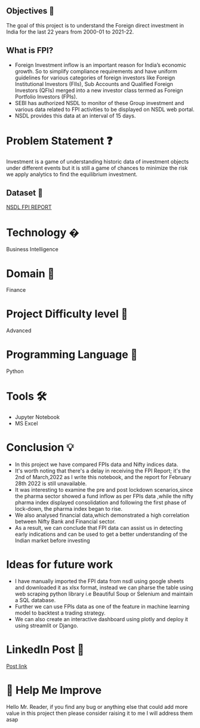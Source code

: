 
## Objectives 🎯

The goal of this project is to understand the Foreign direct 
investment in India for the last 22 years from 2000-01
to 2021-22.

## What is FPI?

- Foreign Investment inflow is an important reason for India’s economic growth. So to simplify compliance requirements and have uniform guidelines for various categories of foreign investors like Foreign Institutional Investors (FIIs), Sub Accounts and Qualified Foreign Investors (QFIs) merged into a new investor class termed as Foreign Portfolio Investors (FPIs).
- SEBI has authorized NSDL to monitor of these Group investment and various data related to FPI activities to be displayed on NSDL web portal.
- NSDL provides this data at an interval of 15 days.

# Problem Statement ❓

Investment is a game of understanding historic data of investment objects under
different events but it is still a game of chances to minimize the risk we apply analytics
to find the equilibrium investment.


## Dataset 📀

[NSDL FPI REPORT](https://www.fpi.nsdl.co.in/web/Default.aspx)


# Technology �

Business Intelligence

# Domain 🏥
Finance

# Project Difficulty level 🥇
Advanced

# Programming Language 🐍
Python


# Tools 🛠
- Jupyter Notebook
- MS Excel


# Conclusion 💡

- In this project we have compared FPIs data and Nifty indices data.
- It's worth noting that there's a delay in receiving the FPI Report; it's the 2nd of March,2022 as I write this notebook, and the report for February 28th 2022 is still unavailable.
- It was interesting to examine the pre and post lockdown scenarios,since the pharma sector showed a fund inflow as per FPIs data ,while the nifty pharma index displayed consolidation and following the first phase of lock-down, the pharma index began to rise.
- We also analysed financial data,which demonstrated a high correlation between Nifty Bank and Financial sector.
- As a result, we can conclude that FPI data can assist us in detecting early indications and can be used to get a better understanding of the Indian market before investing

# Ideas for future work

- I have manually imported the FPI data from nsdl using google sheets and downloaded it as xlsx format, instead we can pharse the table using web scraping python library i.e Beautiful Soup or Selenium and maintain a SQL database.
- Further we can use FPIs data as one of the feature in machine learning model to backtest a trading strategy.
- We can also create an interactive dashboard using plotly and deploy it using streamlit or Django.


# LinkedIn Post 📲
[Post link](https://www.linkedin.com/posts/abhishek-doke_dokeabhishek3fpi-indices-data-analysis-activity-6905481667968847873-uTHG?utm_source=share&utm_medium=member_desktop)

# 🎉 Help Me Improve
Hello Mr. Reader, if you find any bug or anything else that could add more value in this project then please consider raising it to me I will address them asap
